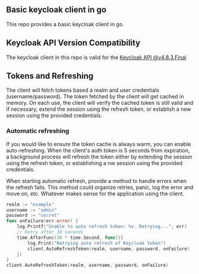 ## Basic keycloak client in go

This repo provides a basic keycloak client in go.

## Keycloak API Version Compatibility

The keycloak client in this repo is valid for the [Keycloak API @v4.8.3.Final](https://www.keycloak.org/docs-api/4.8/rest-api/index.html)

## Tokens and Refreshing

The client will fetch tokens based a realm and user credentials (username/password). The token fetched by the client will get cached in memory. On each use, the client will verify the cached token is still valid and if necessary, extend the session using the refresh token, or establish a new session using the provided credentials.

### Automatic refreshing

If you would like to ensure the token cache is always warm, you can enable auto-refreshing. When the client's auth token is 5 seconds from expiration, a background process will refresh the token either by extending the session using the refresh token, or establishing a nw session using the provided credentials.

When starting automatic refresh, provide a method to handle errors when the refresh fails. This method could organize retries, panic, log the
error and move on, etc. Whatever makes sense for the application using the client.

```go
realm := "example"
username := "admin"
password := "secret"
func onFailure(err error) {
	log.Printf("Unable to auto refresh token: %v. Retrying...", err)
	// Retry after 30 seconds
	time.AfterFunc(30 * time.Second, func(){
		log.Print("Retrying auto refresh of Keycloak token")
		client.AutoRefreshToken(realm, username, password, onFailure)
	})
}
client.AutoRefreshToken(realm, username, password, onFailure)
```
